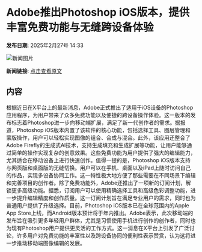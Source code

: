 # Adobe推出Photoshop iOS版本，提供丰富免费功能与无缝跨设备体验

**发布日期**: 2025年2月27号 14:33

![新闻图片](https://upload.chinaz.com/2025/0227/6387626358891638937138764.png)

**新闻链接**: [点击查看原文](https://www.aibase.com/zh/news/15792)

## 内容

根据近日在X平台上的最新消息，Adobe正式推出了适用于iOS设备的Photoshop应用程序，为用户带来了众多免费功能以及便捷的跨设备操作体验。这一版本的发布标志着Photoshop进一步向移动端扩展，满足了新一代创作者的需求。据报道，Photoshop iOS版本内置了该软件的核心功能，包括选择工具、图层管理和蒙版操作，用户可以轻松实现图像的组合、合成与混合。此外，该应用还整合了Adobe Firefly的生成式AI技术，支持生成填充和生成扩展等功能，让用户能够通过简单的操作实现复杂的创意效果。这些免费功能为用户提供了强大的编辑能力，尤其适合在移动设备上进行快速创作。值得一提的是，Photoshop iOS版本支持与网页版和桌面版的无缝切换。用户可以在手机、桌面以及iPad上随时访问自己的作品，实现多设备协同工作。这一特性极大地方便了那些需要在不同场景下编辑和完善项目的创作者。除了免费功能外，Adobe还推出了一项新的订阅计划，解锁更多高级功能。据悉，订阅用户可以使用精确选择工具和高级色彩调整功能，进一步提升编辑精度和创作质量。这一订阅计划旨在满足专业用户的需求，同时也为普通用户提供了升级选择。目前，Photoshop iOS版本已在全球范围内的Apple App Store上线，而Android版本预计将于年内推出。Adobe表示，此次移动端的发布旨在吸引更多年轻用户群体，尤其是习惯使用手机进行创作的创作者，同时也为现有Photoshop用户提供更灵活的工作方式。这一消息在X平台上引发了广泛讨论，许多用户对免费功能的丰富性以及跨设备协同的便利性表示赞赏，认为这将进一步推动移动端图像编辑的发展。
